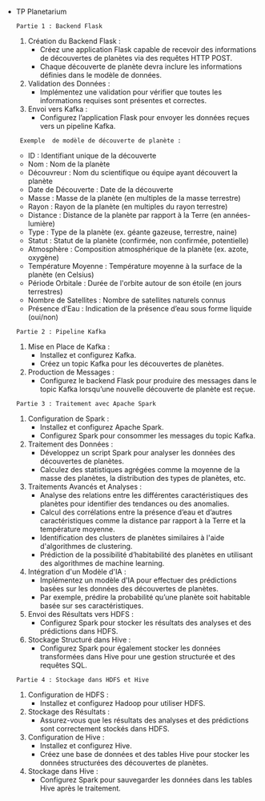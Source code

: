 - TP Planetarium 
    
      Partie 1 : Backend Flask
    
    1.  Création du Backend Flask  :
        - Créez une application Flask capable de recevoir des informations de découvertes de planètes via des requêtes HTTP POST.
        - Chaque découverte de planète devra inclure les informations définies dans le modèle de données.
    2. Validation des Données  :
        - Implémentez une validation pour vérifier que toutes les informations requises sont présentes et correctes.
    3.  Envoi vers Kafka  :
        - Configurez l’application Flask pour envoyer les données reçues vers un pipeline Kafka.
    
       Exemple  de modèle de découverte de planète :
    
    -  ID  : Identifiant unique de la découverte
    -  Nom  : Nom de la planète
    -  Découvreur  : Nom du scientifique ou équipe ayant découvert la planète
    -  Date de Découverte  : Date de la découverte
    -  Masse  : Masse de la planète (en multiples de la masse terrestre)
    -  Rayon  : Rayon de la planète (en multiples du rayon terrestre)
    -  Distance  : Distance de la planète par rapport à la Terre (en années-lumière)
    -  Type  : Type de la planète (ex. géante gazeuse, terrestre, naine)
    -  Statut  : Statut de la planète (confirmée, non confirmée, potentielle)
    -  Atmosphère  : Composition atmosphérique de la planète (ex. azote, oxygène)
    -  Température Moyenne  : Température moyenne à la surface de la planète (en Celsius)
    -  Période Orbitale  : Durée de l'orbite autour de son étoile (en jours terrestres)
    -  Nombre de Satellites  : Nombre de satellites naturels connus
    -  Présence d’Eau  : Indication de la présence d’eau sous forme liquide (oui/non)
    
      Partie 2 : Pipeline Kafka
    
    1.  Mise en Place de Kafka  :
        - Installez et configurez Kafka.
        - Créez un topic Kafka pour les découvertes de planètes.
    2.  Production de Messages  :
        - Configurez le backend Flask pour produire des messages dans le topic Kafka lorsqu’une nouvelle découverte de planète est reçue.
    
      Partie 3 : Traitement avec Apache Spark
    
    1.  Configuration de Spark  :
        - Installez et configurez Apache Spark.
        - Configurez Spark pour consommer les messages du topic Kafka.
    2.  Traitement des Données  :
        - Développez un script Spark pour analyser les données des découvertes de planètes.
        - Calculez des statistiques agrégées comme la moyenne de la masse des planètes, la distribution des types de planètes, etc.
    3.  Traitements Avancés et Analyses  :
        - Analyse des relations entre les différentes caractéristiques des planètes pour identifier des tendances ou des anomalies.
        - Calcul des corrélations entre la présence d’eau et d’autres caractéristiques comme la distance par rapport à la Terre et la température moyenne.
        - Identification des clusters de planètes similaires à l'aide d'algorithmes de clustering.
        - Prédiction de la possibilité d’habitabilité des planètes en utilisant des algorithmes de machine learning.
    4.  Intégration d'un Modèle d'IA  :
        - Implémentez un modèle d'IA pour effectuer des prédictions basées sur les données des découvertes de planètes.
        - Par exemple, prédire la probabilité qu’une planète soit habitable basée sur ses caractéristiques.
    5.  Envoi des Résultats vers HDFS  :
        - Configurez Spark pour stocker les résultats des analyses et des prédictions dans HDFS.
    6.  Stockage Structuré dans Hive  :
        - Configurez Spark pour également stocker les données transformées dans Hive pour une gestion structurée et des requêtes SQL.
    
      Partie 4 : Stockage dans HDFS et Hive
    
    1.  Configuration de HDFS  :
        - Installez et configurez Hadoop pour utiliser HDFS.
    2.  Stockage des Résultats  :
        - Assurez-vous que les résultats des analyses et des prédictions sont correctement stockés dans HDFS.
    3.  Configuration de Hive  :
        - Installez et configurez Hive.
        - Créez une base de données et des tables Hive pour stocker les données structurées des découvertes de planètes.
    4.  Stockage dans Hive  :
        - Configurez Spark pour sauvegarder les données dans les tables Hive après le traitement.